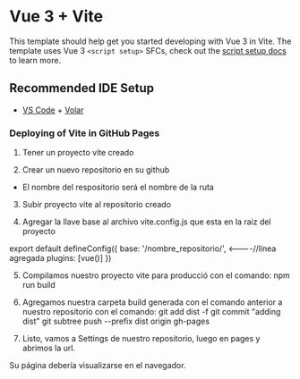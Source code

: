 # Vue 3 + Vite

This template should help get you started developing with Vue 3 in Vite. The template uses Vue 3 `<script setup>` SFCs, check out the [script setup docs](https://v3.vuejs.org/api/sfc-script-setup.html#sfc-script-setup) to learn more.

## Recommended IDE Setup

- [VS Code](https://code.visualstudio.com/) + [Volar](https://marketplace.visualstudio.com/items?itemName=Vue.volar)


### Deploying of Vite in GitHub Pages

1. Tener un proyecto vite creado

2. Crear un nuevo repositorio en su github 
* El nombre del respositorio será el nombre de la ruta

3. Subir proyecto vite al repositorio creado

4. Agregar la llave base al archivo vite.config.js que esta en la raiz del proyecto

export default defineConfig({
    base: '/nombre_repositorio/',               <----//línea agregada
    plugins: [vue()]
})

5. Compilamos nuestro proyecto vite para producció con el comando:
 npm run build

6. Agregamos nuestra carpeta build generada con el comando anterior a nuestro repositorio con el comando:
git add dist -f
git commit "adding dist"
git subtree push --prefix dist origin gh-pages

7. Listo, vamos a Settings de nuestro repositorio, luego en pages y abrimos la url.

Su página debería visualizarse en el navegador.

